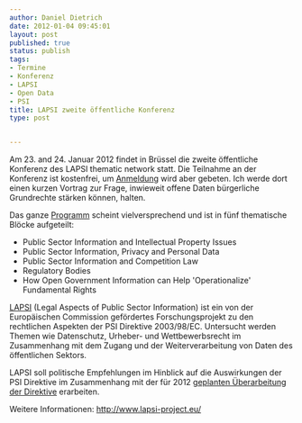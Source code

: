 ```yaml
---
author: Daniel Dietrich
date: 2012-01-04 09:45:01
layout: post
published: true
status: publish
tags:
- Termine
- Konferenz
- LAPSI
- Open Data
- PSI
title: LAPSI zweite öffentliche Konferenz
type: post


---
```


Am 23. and 24. Januar 2012 findet in Brüssel die zweite öffentliche Konferenz des LAPSI thematic network statt. Die Teilnahme an der Konferenz ist kostenfrei, um [Anmeldung](http://lapsi-conf02.eventbrite.com/) wird aber gebeten. Ich werde dort einen kurzen Vortrag zur Frage, inwieweit offene Daten bürgerliche Grundrechte stärken können, halten.

Das ganze [Programm](http://www.lapsi-project.eu/bruxellesprog) scheint vielversprechend und ist in fünf thematische Blöcke aufgeteilt:

* Public Sector Information and Intellectual Property Issues  
* Public Sector Information, Privacy and Personal Data  
* Public Sector Information and Competition Law  
* Regulatory Bodies  
* How Open Government Information can Help 'Operationalize' Fundamental Rights

[LAPSI](http://www.lapsi-project.eu/) (Legal Aspects of Public Sector Information) ist ein von der Europäischen Commission gefördertes Forschungsprojekt zu den rechtlichen Aspekten der PSI Direktive 2003/98/EC. Untersucht werden Themen wie Datenschutz, Urheber- und Wettbewerbsrecht im Zusammenhang mit dem Zugang und der Weiterverarbeitung von Daten des öffentlichen Sektors.

LAPSI soll politische Empfehlungen im Hinblick auf die Auswirkungen der PSI Direktive im Zusammenhang mit der für 2012 [geplanten Überarbeitung der Direktive](/blog/2011/12/die-open-data-strategie-der-europaeischen-kommission/) erarbeiten.

Weitere Informationen: <http://www.lapsi-project.eu/>